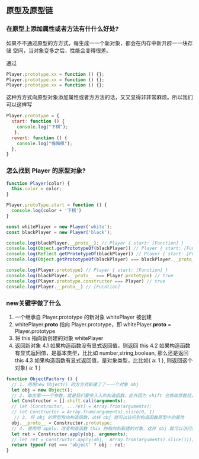 ## 原型及原型链

### 在原型上添加属性或者⽅法有什什么好处?

如果不不通过原型的⽅方式，每生成⼀一个新对象，都会在内存中新开辟⼀一块存储 空间，当对象变多之后，性能会变得很差。

通过

```js
Player.prototype.xx = function () {};
Player.prototype.xx = function () {};
Player.prototype.xx = function () {};

```
这种⽅方式向原型对象添加属性或者⽅方法的话，⼜又显得⾮非常麻烦。所以我们可以这样写

```js
Player.prototype = {
  start: function () {
    console.log("下棋");
   },
  revert: function () {
    console.log("悔悔棋");
  },
}
```
### 怎么找到 Player 的原型对象?

```js
function Player(color) {
  this.color = color;
}

Player.protoType.start = function () {
  console.log(color + '下棋')
}

const whitePlayer = new Player('white');
const blackPlayer = new Player('black');

console.log(blackPlayer.__proto__); // Player { start: [Function] }
console.log(Object.getPrototypeOf(blackPlayer)) // Player { start: [Function] }
console.log(Reflect.getPrototypeOf(blackPlayer)) // Player { start: [Function] }
console.log(Object.getPrototypeOf(blackPlayer) === blackPlayer.__proto__) // true

console.log(Player.prototype) // Player { start: [Function] }
console.log(blackPlayer.__proto__ === Player.prototype) // true
console.log(Player.prototype.constructor === Player) // true
console.log(Player.__proto__) // [Fucntion]
```

### new关键字做了什么

1. ⼀个继承自 Player.prototype 的新对象 whitePlayer 被创建
2. whitePlayer.__proto__ 指向 Player.prototype，即 whitePlayer.__proto__ = Player.prototype
3. 将 this 指向新创建的对象 whitePlayer
4. 返回新对象
    4.1 如果构造函数没有显式返回值，则返回 this
    4.2 如果构造函数有显式返回值，是基本类型，⽐比如 number,string,boolean, 那么还是返回 this
    4.3 如果构造函数有显式返回值，是对象类型，⽐比如{ a: 1 }, 则返回这个对象{ a: 1 }

```js
function ObjectFactory () {
  // 1. ⽤用new Object() 的⽅方式新建了了⼀一个对象 obj
  let obj = new Object();
  // 2. 取出第⼀一个参数，就是我们要传⼊入的构造函数。此外因为 shift 会修改原数组，所以 arguments 会被去除第⼀一个参数
  let Constructor = [].shift.call(arguments);
  // let [Constructor, ...ret] = Array.from(arguments);
  // let Constructor = Array.from(arguments).slice(0, 1)
   // 3. 将 obj 的原型指向构造函数，这样 obj 就可以访问到构造函数原型中的属性
  obj.__proto__ = Constructor.prototype;
  // 4. 使⽤用 apply，改变构造函数 this 的指向到新建的对象，这样 obj 就可以访问到构造函数中的 属性
  let ret = Constructor.apply(obj, arguments);
  // let ret = Constructor.apply(obj,  Array.from(arguments).slice(1));
  return typeof ret === 'object' ? obj : ret;
}
```
